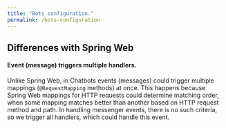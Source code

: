 ```yaml
---
title: "Bots configuration."
permalink: /bots-configuration
---
```


## Differences with Spring Web

#### Event (message) triggers multiple handlers.
Unlike Spring Web, in Chatbots events (messages) 
could trigger multiple mappings (`@RequestMapping` methods) at once.
This happens because Spring Web mappings for HTTP requests could 
determine matching order, when some mapping matches better than 
another based on HTTP request method and path.
In handling messenger events, there is no such criteria, 
so we trigger all handlers, which could handle this event.



